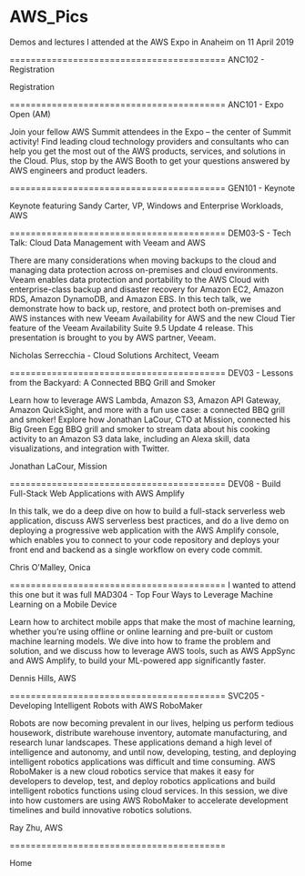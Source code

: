 # AWS_Pics

Demos and lectures I attended at the AWS Expo in Anaheim on 11 April 2019

=========================================
ANC102 - Registration

Registration

=========================================
ANC101 - Expo Open (AM)

Join your fellow AWS Summit attendees in the Expo – the center of Summit activity! Find leading cloud technology providers and consultants who can help you get the most out of the AWS products, services, and solutions in the Cloud. Plus, stop by the AWS Booth to get your questions answered by AWS engineers and product leaders.

=========================================
GEN101 - Keynote

Keynote featuring Sandy Carter, VP, Windows and Enterprise Workloads, AWS

=========================================
DEM03-S - Tech Talk: Cloud Data Management with Veeam and AWS


There are many considerations when moving backups to the cloud and managing data protection across on-premises and cloud environments. Veeam enables data protection and portability to the AWS Cloud with enterprise-class backup and disaster recovery for Amazon EC2, Amazon RDS, Amazon DynamoDB, and Amazon EBS. In this tech talk, we demonstrate how to back up, restore, and protect both on-premises and AWS instances with new Veeam Availability for AWS and the new Cloud Tier feature of the Veeam Availability Suite 9.5 Update 4 release. This presentation is brought to you by AWS partner, Veeam.

Nicholas Serrecchia - Cloud Solutions Architect, Veeam

=========================================
DEV03 - Lessons from the Backyard: A Connected BBQ Grill and Smoker

Learn how to leverage AWS Lambda, Amazon S3, Amazon API Gateway, Amazon QuickSight, and more with a fun use case: a connected BBQ grill and smoker! Explore how Jonathan LaCour, CTO at Mission, connected his Big Green Egg BBQ grill and smoker to stream data about his cooking activity to an Amazon S3 data lake, including an Alexa skill, data visualizations, and integration with Twitter.

Jonathan LaCour, Mission

=========================================
DEV08 - Build Full-Stack Web Applications with AWS Amplify

In this talk, we do a deep dive on how to build a full-stack serverless web application, discuss AWS serverless best practices, and do a live demo on deploying a progressive web application with the AWS Amplify console, which enables you to connect to your code repository and deploys your front end and backend as a single workflow on every code commit.

Chris O'Malley, Onica

=========================================
I wanted to attend this one but it was full
MAD304 - Top Four Ways to Leverage Machine Learning on a Mobile Device

Learn how to architect mobile apps that make the most of machine learning, whether you’re using offline or online learning and pre-built or custom machine learning models. We dive into how to frame the problem and solution, and we discuss how to leverage AWS tools, such as AWS AppSync and AWS Amplify, to build your ML-powered app significantly faster.

Dennis Hills, AWS

=========================================
SVC205 - Developing Intelligent Robots with AWS RoboMaker

Robots are now becoming prevalent in our lives, helping us perform tedious housework, distribute warehouse inventory, automate manufacturing, and research lunar landscapes. These applications demand a high level of intelligence and autonomy, and until now, developing, testing, and deploying intelligent robotics applications was difficult and time consuming. AWS RoboMaker is a new cloud robotics service that makes it easy for developers to develop, test, and deploy robotics applications and build intelligent robotics functions using cloud services. In this session, we dive into how customers are using AWS RoboMaker to accelerate development timelines and build innovative robotics solutions.

Ray Zhu, AWS

=========================================

Home






